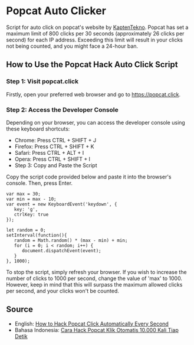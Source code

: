# Popcat Auto Clicker
Script for auto click on popcat's website by [KaptenTekno](https://kaptentekno.com/). Popcat has set a maximum limit of 800 clicks per 30 seconds (approximately 26 clicks per second) for each IP address. Exceeding this limit will result in your clicks not being counted, and you might face a 24-hour ban.

## How to Use the Popcat Hack Auto Click Script

### Step 1: Visit popcat.click

Firstly, open your preferred web browser and go to https://popcat.click.

### Step 2: Access the Developer Console

Depending on your browser, you can access the developer console using these keyboard shortcuts:

- Chrome: Press CTRL + SHIFT + J
- Firefox: Press CTRL + SHIFT + K
- Safari: Press CTRL + ALT + I
- Opera: Press CTRL + SHIFT + I
- Step 3: Copy and Paste the Script

Copy the script code provided below and paste it into the browser's console. Then, press Enter.
```
var max = 30;
var min = max - 10;
var event = new KeyboardEvent('keydown', {
   key: 'g',
   ctrlKey: true
});

let random = 0;
setInterval(function(){
   random = Math.random() * (max - min) + min;
   for (i = 0; i < random; i++) {
      document.dispatchEvent(event);
   }
}, 1000);
```
To stop the script, simply refresh your browser. If you wish to increase the number of clicks to 1000 per second, change the value of 'max' to 1000. However, keep in mind that this will surpass the maximum allowed clicks per second, and your clicks won't be counted.

## Source
- English: [How to Hack Popcat Click Automatically Every Second](https://kaptentekno.com/how-to-hack-popcat-click-automatically-every-second)
- Bahasa Indonesia: [Cara Hack Popcat Klik Otomatis 10.000 Kali Tiap Detik](https://kaptentekno.com/cara-hack-popcat-klik-otomatis-10000-kali-tiap-detik)
